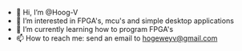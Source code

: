 - 👋 Hi, I’m @Hoog-V
- 👀 I’m interested in FPGA's, mcu's and simple desktop applications
- 🌱 I’m currently learning how to program FPGA's
- 📫 How to reach me: send an email to hogeweyv@gmail.com

<!---
Hoog-V/Hoog-V is a ✨ special ✨ repository because its `README.md` (this file) appears on your GitHub profile.
You can click the Preview link to take a look at your changes.
--->
